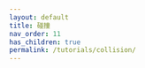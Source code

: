 ```yaml
---
layout: default
title: 碰撞
nav_order: 11
has_children: true
permalink: /tutorials/collision/
---
```

